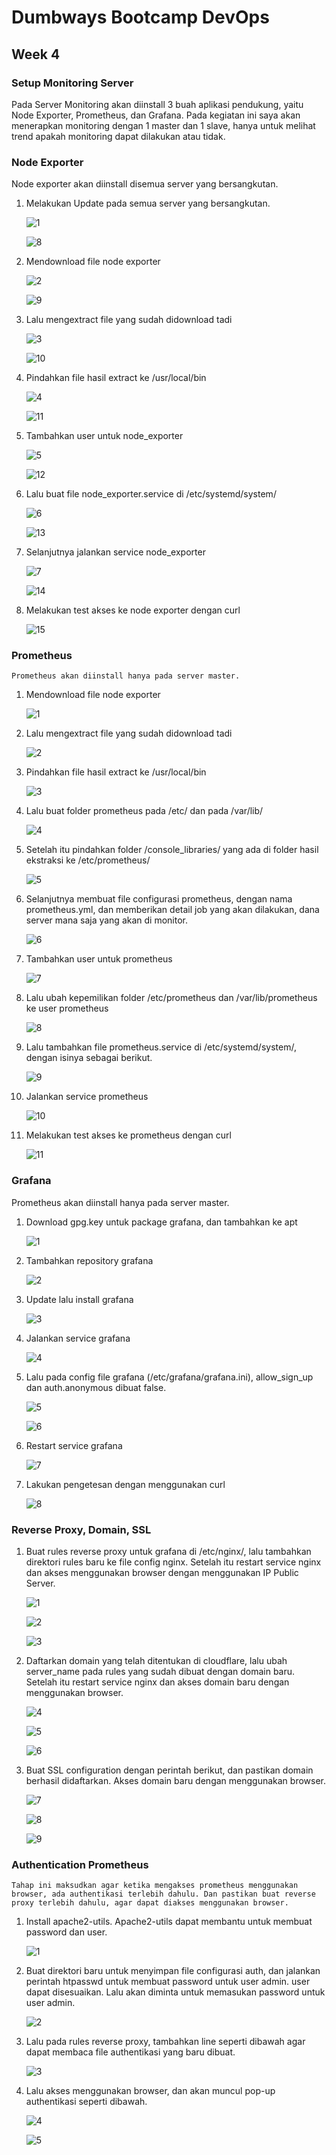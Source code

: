 # Dumbways Bootcamp DevOps
## Week 4
### Setup Monitoring Server

Pada Server Monitoring akan diinstall 3 buah aplikasi pendukung, yaitu Node Exporter, Prometheus, dan Grafana.
    Pada kegiatan ini saya akan menerapkan monitoring dengan 1 master dan 1 slave, hanya untuk melihat trend apakah monitoring dapat dilakukan atau tidak.

### Node Exporter
Node exporter akan diinstall disemua server yang bersangkutan.
1. Melakukan Update pada semua server yang bersangkutan.
   
    ![1](/week4/SetupMonitoringServer/img/Node%20Exporter/1.png)

    ![8](/week4/SetupMonitoringServer/img/Node%20Exporter/8.png)

2. Mendownload file node exporter
   
   ![2](/week4/SetupMonitoringServer/img/Node%20Exporter/2.png)

   ![9](/week4/SetupMonitoringServer/img/Node%20Exporter/9.png)

3. Lalu mengextract file yang sudah didownload tadi
   
   ![3](/week4/SetupMonitoringServer/img/Node%20Exporter/3.png)

   ![10](/week4/SetupMonitoringServer/img/Node%20Exporter/10.png)

4. Pindahkan file hasil extract ke /usr/local/bin
   
   ![4](/week4/SetupMonitoringServer/img/Node%20Exporter/4.png)

   ![11](/week4/SetupMonitoringServer/img/Node%20Exporter/11.png)

5. Tambahkan user untuk node_exporter
   
   ![5](/week4/SetupMonitoringServer/img/Node%20Exporter/5.png)

   ![12](/week4/SetupMonitoringServer/img/Node%20Exporter/12.png)

6. Lalu buat file node_exporter.service di /etc/systemd/system/
   
   ![6](/week4/SetupMonitoringServer/img/Node%20Exporter/6.png)

   ![13](/week4/SetupMonitoringServer/img/Node%20Exporter/13.png)

7. Selanjutnya jalankan service node_exporter
   
   ![7](/week4/SetupMonitoringServer/img/Node%20Exporter/7.png)

   ![14](/week4/SetupMonitoringServer/img/Node%20Exporter/14.png)

8. Melakukan test akses ke node exporter dengan curl
   
   ![15](/week4/SetupMonitoringServer/img/Node%20Exporter/15.png)


### Prometheus
    Prometheus akan diinstall hanya pada server master.

1. Mendownload file node exporter
   
   ![1](/week4/SetupMonitoringServer/img/Prometheus/1.png)

2. Lalu mengextract file yang sudah didownload tadi
   
   ![2](/week4/SetupMonitoringServer/img/Prometheus/2.png)

3. Pindahkan file hasil extract ke /usr/local/bin
   
   ![3](/week4/SetupMonitoringServer/img/Prometheus/3.png)

4. Lalu buat folder prometheus pada /etc/ dan pada /var/lib/

    ![4](/week4/SetupMonitoringServer/img/Prometheus/4.png)

5. Setelah itu pindahkan folder /console_libraries/ yang ada di folder hasil ekstraksi ke /etc/prometheus/

    ![5](/week4/SetupMonitoringServer/img/Prometheus/5.png)

6. Selanjutnya membuat file configurasi prometheus, dengan nama prometheus.yml, dan memberikan detail job yang akan dilakukan, dana server mana saja yang akan di monitor.
   
    ![6](/week4/SetupMonitoringServer/img/Prometheus/6.png)

7. Tambahkan user untuk prometheus

    ![7](/week4/SetupMonitoringServer/img/Prometheus/7.png)

8. Lalu ubah kepemilikan folder /etc/prometheus dan /var/lib/prometheus ke user prometheus
   
    ![8](/week4/SetupMonitoringServer/img/Prometheus/8.png)

9. Lalu tambahkan file prometheus.service di /etc/systemd/system/, dengan isinya sebagai berikut.
    
    ![9](/week4/SetupMonitoringServer/img/Prometheus/9.png)

10. Jalankan service prometheus
    
    ![10](/week4/SetupMonitoringServer/img/Prometheus/10.png)

11. Melakukan test akses ke prometheus dengan curl
    
    ![11](/week4/SetupMonitoringServer/img/Prometheus/11.png)

### Grafana
Prometheus akan diinstall hanya pada server master.
1. Download gpg.key untuk package grafana, dan tambahkan ke apt
   
    ![1](/week4/SetupMonitoringServer/img/Grafana/1.png)

2. Tambahkan repository grafana
   
    ![2](/week4/SetupMonitoringServer/img/Grafana/2.png)

3. Update lalu install grafana
   
   ![3](/week4/SetupMonitoringServer/img/Grafana/3.png)

4. Jalankan service grafana
   
   ![4](/week4/SetupMonitoringServer/img/Grafana/4.png)

5. Lalu pada config file grafana (/etc/grafana/grafana.ini), allow_sign_up dan auth.anonymous dibuat false.

    ![5](/week4/SetupMonitoringServer/img/Grafana/5.png)

    ![6](/week4/SetupMonitoringServer/img/Grafana/6.png)

6. Restart service grafana
   
   ![7](/week4/SetupMonitoringServer/img/Grafana/7.png)

7. Lakukan pengetesan dengan menggunakan curl

    ![8](/week4/SetupMonitoringServer/img/Grafana/8.png)


### Reverse Proxy, Domain, SSL
1. Buat rules reverse proxy untuk grafana di /etc/nginx/, lalu tambahkan direktori rules baru ke file config nginx. Setelah itu restart service nginx dan akses menggunakan browser dengan menggunakan IP Public Server.

    ![1](/week4/SetupMonitoringServer/img/ReverseProxyCustomDomain&SSL/1.png)

    ![2](/week4/SetupMonitoringServer/img/ReverseProxyCustomDomain&SSL/2.png)

    ![3](/week4/SetupMonitoringServer/img/ReverseProxyCustomDomain&SSL/3.png)

2. Daftarkan domain yang telah ditentukan di cloudflare, lalu ubah server_name pada rules yang sudah dibuat dengan domain baru. Setelah itu restart service nginx dan akses domain baru dengan menggunakan browser.
   
   ![4](/week4/SetupMonitoringServer/img/ReverseProxyCustomDomain&SSL/4.png)

   ![5](/week4/SetupMonitoringServer/img/ReverseProxyCustomDomain&SSL/5.png)

   ![6](/week4/SetupMonitoringServer/img/ReverseProxyCustomDomain&SSL/6.png)

3. Buat SSL configuration dengan perintah berikut, dan pastikan domain berhasil didaftarkan. Akses domain baru dengan menggunakan browser.

    ![7](/week4/SetupMonitoringServer/img/ReverseProxyCustomDomain&SSL/7.png)

    ![8](/week4/SetupMonitoringServer/img/ReverseProxyCustomDomain&SSL/8.png)

    ![9](/week4/SetupMonitoringServer/img/ReverseProxyCustomDomain&SSL/9.png)


### Authentication Prometheus
    Tahap ini maksudkan agar ketika mengakses prometheus menggunakan browser, ada authentikasi terlebih dahulu. Dan pastikan buat reverse proxy terlebih dahulu, agar dapat diakses menggunakan browser.

1. Install apache2-utils. Apache2-utils dapat membantu untuk membuat password dan user.

   ![1](/week4/SetupMonitoringServer/img/authPrometheus/1.png)
 
2. Buat direktori baru untuk menyimpan file configurasi auth, dan jalankan perintah htpasswd untuk membuat password untuk user admin. user dapat disesuaikan. Lalu akan diminta untuk memasukan password untuk user admin.
   
    ![2](/week4/SetupMonitoringServer/img/authPrometheus/2.png)

3. Lalu pada rules reverse proxy, tambahkan line seperti dibawah agar dapat membaca file authentikasi yang baru dibuat. 
   
   ![3](/week4/SetupMonitoringServer/img/authPrometheus/3.png)

4. Lalu akses menggunakan browser, dan akan muncul pop-up authentikasi seperti dibawah.
   
   ![4](/week4/SetupMonitoringServer/img/authPrometheus/4.png)

   ![5](/week4/SetupMonitoringServer/img/authPrometheus/5.png)